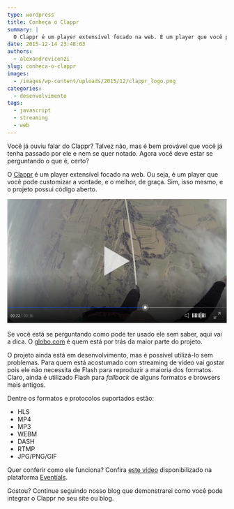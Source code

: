 ```yaml
---
type: wordpress
title: Conheça o Clappr
summary: |
  O Clappr é um player extensível focado na web. É um player que você pode customizar a vontade, e o melhor, de graça. Sim, isso mesmo, e o projeto possui código aberto.
date: 2015-12-14 23:48:03
authors:
  - alexandrevicenzi
slug: conheca-o-clappr
images:
  - /images/wp-content/uploads/2015/12/clappr_logo.png
categories:
  - desenvolvimento
tags:
  - javascript
  - streaming
  - web
---
```


Você já ouviu falar do Clappr? Talvez não, mas é bem provável que você já tenha passado por ele e nem se quer notado. Agora você deve estar se perguntando o que é, certo?

O <a href="http://clappr.io/">Clappr</a> é um player extensível focado na web. Ou seja, é um player que você pode customizar a vontade, e o melhor, de graça. Sim, isso mesmo, e o projeto possui código aberto.

<!--more-->

<img class="aligncenter" src="/images/wp-content/uploads/2015/12/clappr_player.png" alt="Clappr" />

Se você está se perguntando como pode ter usado ele sem saber, aqui vai a dica. O <a href="http://www.globo.com/">globo.com</a> é quem está por trás da maior parte do projeto.

O projeto ainda está em desenvolvimento, mas é possível utilizá-lo sem problemas. Para quem está acostumado com streaming de vídeo vai gostar pois ele não necessita de Flash para reproduzir a maioria dos formatos. Claro, ainda é utilizado Flash para <em>fallback</em> de alguns formatos e browsers mais antigos.

Dentre os formatos e protocolos suportados estão:
<ul>
	<li>HLS</li>
	<li>MP4</li>
	<li>MP3</li>
	<li>WEBM</li>
	<li>DASH</li>
	<li>RTMP</li>
	<li>JPG/PNG/GIF</li>
</ul>
Quer conferir como ele funciona? Confira <a href="https://www.eventials.com/eventials/como-realizar-seu-webinar-na-eventials/">este vídeo</a> disponibilizado na plataforma <a href="https://www.eventials.com">Eventials</a>.

Gostou? Continue seguindo nosso blog que demonstrarei como você pode integrar o Clappr no seu site ou blog.

